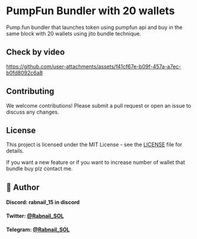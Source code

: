 # PumpFun Bundler with 20 wallets
Pump.fun bundler that launches token using pumpfun api and buy in the same block with 20 wallets using jito bundle technique.

## Check by video

https://github.com/user-attachments/assets/f41cf67e-b09f-457a-a7ec-b0fd8092c6a8


## Contributing
We welcome contributions! Please submit a pull request or open an issue to discuss any changes.

## License
This project is licensed under the MIT License - see the [LICENSE](LICENSE) file for details.

If you want a new feature or if you want to increase number of wallet that bundle buy plz contact me.

## 👤 Author

#### Discord: rabnail_15 in discord

#### Twitter: [@Rabnail_SOL](https://twitter.com/Rabnail_SOL)   

#### Telegram: [@Rabnail_SOL](https://t.me/Rabnail_SOL) 
